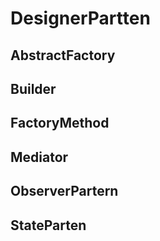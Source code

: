 # DesignerPartten
## AbstractFactory
## Builder
## FactoryMethod
## Mediator
## ObserverPartern
## StateParten
